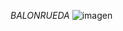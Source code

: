 *BALONRUEDA*
![imagen](https://github.com/user-attachments/assets/955deb78-67b0-493a-88ba-5918c87c53c0)
